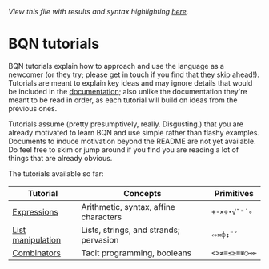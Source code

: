 *View this file with results and syntax highlighting [here](https://mlochbaum.github.io/BQN/tutorial/index.html).*

# BQN tutorials

BQN tutorials explain how to approach and use the language as a newcomer (or they try; please get in touch if you find that they skip ahead!). Tutorials are meant to explain key ideas and may ignore details that would be included in the [documentation](../doc/README.md); also unlike the documentation they're meant to be read in order, as each tutorial will build on ideas from the previous ones.

Tutorials assume (pretty presumptively, really. Disgusting.) that you are already motivated to learn BQN and use simple rather than flashy examples. Documents to induce motivation beyond the README are not yet available. Do feel free to skim or jump around if you find you are reading a lot of things that are already obvious.

The tutorials available so far:

| Tutorial                     | Concepts | Primitives
|------------------------------|----------|-----------
| [Expressions](expression.md) | Arithmetic, syntax, affine characters  | `+-×÷⋆√˜⁼˙∘`
| [List manipulation](list.md) | Lists, strings, and strands; pervasion | `∾≍⌽↕¨´`
| [Combinators](combinator.md) | Tacit programming, booleans            | `<>≠=≤≥≡≢○⊸⟜`

